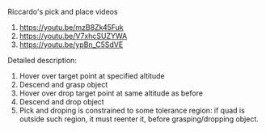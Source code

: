 Riccardo's pick and place videos

1. https://youtu.be/mzB8Zk45Fuk
2. https://youtu.be/V7xhcSUZYWA
3. https://youtu.be/ypBn_C5SdVE

Detailed description:

1. Hover over target point at specified altitude
2. Descend and grasp object
3. Hover over drop target point at same altitude as before
4. Descend and drop object
5. Pick and droping is constrained to some tolerance region: if quad is outside such region, it must reenter it, before grasping/dropping object.
